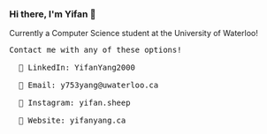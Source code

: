 ### Hi there, I'm Yifan 👋

Currently a Computer Science student at the University of Waterloo! <br/>

<pre>
Contact me with any of these options!<br/>
  🥐 LinkedIn: YifanYang2000<br/>
  🥟 Email: y753yang@uwaterloo.ca<br/>
  🍣 Instagram: yifan.sheep<br/>
  🍜 Website: yifanyang.ca
</pre>


